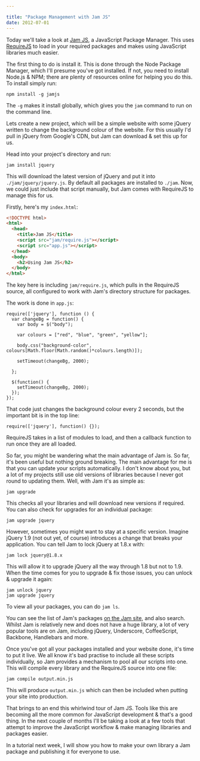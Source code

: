 ```yaml
---

title: "Package Management with Jam JS"
date: 2012-07-01
---
```


Today we'll take a look at [Jam JS](http://jamjs.org/), a JavaScript Package Manager. This uses [RequireJS](http://requirejs.org/) to load in your required packages and makes using JavaScript libraries much easier.

The first thing to do is install it. This is done through the Node Package Manager, which I'll presume you've got installed. If not, you need to install Node.js & NPM; there are plenty of resources online for helping you do this. To install simply run:

    npm install -g jamjs

The `-g` makes it install globally, which gives you the `jam` command to run on the command line.

Lets create a new project, which will be a simple website with some jQuery written to change the background colour of the website. For this usually I'd pull in jQuery from Google's CDN, but Jam can download & set this up for us.

Head into your project's directory and run:

    jam install jquery

This will download the latest version of jQuery and put it into `./jam/jquery/jquery.js`. By default all packages are installed to `./jam`. Now, we could just include that script manually, but Jam comes with RequireJS to manage this for us.

Firstly, here's my `index.html`:

```html
<!DOCTYPE html>
<html>
  <head>
    <title>Jam JS</title>
    <script src="jam/require.js"></script>
    <script src="app.js"></script>
  </head>
  <body>
    <h2>Using Jam JS</h2>
  </body>
</html>
```

The key here is including `jam/require.js`, which pulls in the RequireJS source, all configured to work with Jam's directory structure for packages.

The work is done in `app.js`:

    require(['jquery'], function () {
      var changeBg = function() {
        var body = $("body");

        var colours = ["red", "blue", "green", "yellow"];

        body.css("background-color", colours[Math.floor(Math.random()*colours.length)]);

        setTimeout(changeBg, 2000);

      };

      $(function() {
        setTimeout(changeBg, 2000);
      });
    });

That code just changes the background colour every 2 seconds, but the important bit is in the top line:

    require(['jquery'], function() {});

RequireJS takes in a list of modules to load, and then a callback function to run once they are all loaded.

So far, you might be wandering what the main advantage of Jam is. So far, it's been useful but nothing ground breaking. The main advantage for me is that you can update your scripts automatically. I don't know about you, but a lot of my projects still use old versions of libraries because I never got round to updating them. Well, with Jam it's as simple as:

    jam upgrade

This checks all your libraries and will download new versions if required. You can also check for upgrades for an individual package:

    jam upgrade jquery

However, sometimes you might want to stay at a specific version. Imagine jQuery 1.9 (not out yet, of course) introduces a change that breaks your application. You can tell Jam to lock jQuery at 1.8.x with:

    jam lock jquery@1.8.x

This will allow it to upgrade jQuery all the way through 1.8 but not to 1.9. When the time comes for you to upgrade & fix those issues, you can unlock & upgrade it again:

    jam unlock jquery
    jam upgrade jquery

To view all your packages, you can do `jam ls`.

You can see the list of Jam's packages [on the Jam site](http://jamjs.org/packages/#/), and also search. Whilst Jam is relatively new and does not have a huge library, a lot of very popular tools are on Jam, including jQuery, Underscore, CoffeeScript, Backbone, Handlebars and more.

Once you've got all your packages installed and your website done, it's time to put it live. We all know it's bad practise to include all these scripts individually, so Jam provides a mechanism to pool all our scripts into one. This will compile every library and the RequireJS source into one file:

    jam compile output.min.js

This will produce `output.min.js` which can then be included when putting your site into production.

That brings to an end this whirlwind tour of Jam JS. Tools like this are becoming all the more common for JavaScript development & that's a good thing. In the next couple of months I'll be taking a look at a few tools that attempt to improve the JavaScript workflow & make managing libraries and packages easier.

In a tutorial next week, I will show you how to make your own library a Jam package and publishing it for everyone to use.
